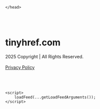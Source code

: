 <!DOCTYPE html>
<html data-adblockkey="MFwwDQYJKoZIhvcNAQEBBQADSwAwSAJBALquDFETXRn0Hr05fUP7EJT77xYnPmRbpMy4vk8KYiHnkNpednjOANJcaXDXcKQJN0nXKZJL7TciJD8AoHXK158CAwEAAQ==_kkptukYgcxiKnXdpmJpAiyB+xAhpLamiBru2BwHATsHbM9eFl/l7aqJaC+0XVqiPByXO9f8AjBeKzkFu95iI5A==" xmlns="http://www.w3.org/1999/xhtml" lang="en">
<head>
    <meta http-equiv="Content-Type" content="text/html; charset=utf-8"/>
    <meta name="viewport" content="width=device-width, initial-scale=1, shrink-to-fit=no"/>
    <title>tinyhref.com</title>
    <style media="screen">
.asset_star0 {
	background: url('//d38psrni17bvxu.cloudfront.net/themes/assets/star0.gif') no-repeat center;
	width: 13px;
	height: 12px;
	display: inline-block;
}

.asset_star1 {
	background: url('//d38psrni17bvxu.cloudfront.net/themes/assets/star1.gif') no-repeat center;
	width: 13px;
	height: 12px;
	display: inline-block;
}

.asset_starH {
	background: url('//d38psrni17bvxu.cloudfront.net/themes/assets/starH.gif') no-repeat center;
	width: 13px;
	height: 12px;
	display: inline-block;
}

.sitelink {
	padding-right: 16px;
}

.sellerRatings a:link,
.sellerRatings a:visited,
.sellerRatings a:hover,
.sellerRatings a:active {
	text-decoration: none;
	cursor: text;
}

.sellerRatings {
	margin:0 0 3px 20px;
}

.sitelinkHolder {
	margin:-15px 0 15px 35px;
}

#ajaxloaderHolder {
	display: block;
	width: 24px;
	height: 24px;
	background: #fff;
	padding: 8px 0 0 8px;
	margin:10px auto;
	-webkit-border-radius: 4px;
	-moz-border-radius: 4px;
	border-radius: 4px;
}</style>    <style media="screen">
* {
    margin:0;padding:0
}

body {
    background:#101c36;
    font-family: sans-serif;
    text-align: center;
    font-size:1rem;
}

.header {
    padding:1rem 1rem 0;
    overflow:hidden;
}

h1 {
    color:#848484;
    font-size:1.5rem;
}

.header-text-color:visited,
.header-text-color:link,
.header-text-color {
    color:#848484;
}

.comp-is-parked {
  margin: 4px 0 2px;
}

.comp-sponsored {
  text-align: left;
  margin: 0 0 -1.8rem 4px;
}

.wrapper1 {
    margin:1rem;
}

.wrapper2 {
    background:url('//d38psrni17bvxu.cloudfront.net/themes/cleanPeppermintBlack_657d9013/img/bottom.png') no-repeat center bottom;
    padding-bottom:140px;
}

.wrapper3 {
    background:#fff;
    max-width:300px;
    margin:0 auto 1rem;
    padding-top:1px;
    padding-bottom:1px;
}

.onDesktop {
    display:none;
}

.tcHolder {
    padding-top: 2rem;
}

.adsHolder {
    margin: 1rem 0;
    padding-top: 2rem;
    overflow:hidden;
}

.footer {
    color:#626574;
    padding:2rem 1rem;
    font-size:.8rem;
    margin:0 auto;
    max-width:440px;
}

.footer a:link,
.footer a:visited {
    color:#626574;
}

.sale_link_bold a,
.sale_link,
.sale_link a {
    color:#626574 !important;
}

.searchHolder {
    padding:1px 0 1px 1px;
    margin:1rem auto;
    width: 95%;
    max-width: 500px;
}

@media screen and (min-width:600px) {

    .comp-is-parked,
    .comp-sponsored {
      color: #848484;
    }

    .comp-sponsored {
      margin-left: 0;
    }

    .wrapper1 {
        max-width:1500px;
        margin-left:auto;
        margin-right:auto;
    }

    .wrapper2 {
        background:url('//d38psrni17bvxu.cloudfront.net/themes/cleanPeppermintBlack_657d9013/img/arrows.png') no-repeat center top;
        padding-bottom:0;
        min-height:600px;
    }

    .wrapper3 {
        max-width:530px;
        background:none;
    }
}
</style>    <style media="screen">
.fallback-term-holder {
    display: inline-grid;
    grid-template-columns: 1fr;
    width: 100%;
    padding-top: 50px;
}

.fallback-term-link {
    grid-column: 1 / span 1; align-self: center;
    padding: 50px 13px 50px 13px; border-radius: 25px;
    border: 5px solid #ffffff; margin-bottom: 20px;
    background-color: rgb(17, 38, 77);
    text-decoration-line: none;
    font-size: 18px;
    font-weight: 700;
    color: #ffffff;
    text-align: left;
}

.fallback-arrow {
    float: right;
    width: 24px;
    height: 24px;
    background-image: url('data:image/svg+xml;base64,PHN2ZyBmaWxsPScjRDdEN0Q3JyBzdHlsZT0iZmxvYXQ6IHJpZ2h0IiB4bWxucz0iaHR0cDovL3d3dy53My5vcmcvMjAwMC9zdmciIGhlaWdodD0iMjQiIHZpZXdCb3g9IjAgMCAyNCAyNCIgd2lkdGg9IjI0Ij48cGF0aCBkPSJNMCAwaDI0djI0SDB6IiBmaWxsPSJub25lIi8+PHBhdGggZD0iTTUuODggNC4xMkwxMy43NiAxMmwtNy44OCA3Ljg4TDggMjJsMTAtMTBMOCAyeiIvPjwvc3ZnPg==');
}</style>
    
    </head>

<body id="afd"><div id="plBanner"><script id="parklogic" type="text/javascript" src="https://parking3.parklogic.com/page/enhance.js?pcId=12&pId=1129&domain=tinyhref.com" async></script></div>

<div class="wrapper1">
        <div class="wrapper2">
        <div class="wrapper3">
            <br/>
        <script async src="https://euob.youseasky.com/sxp/i/224f85302aa2b6ec30aac9a85da2cbf9.js" data-ch="AdsDeli - domain - landingpage" data-uvid="04efd09e0bc1c75aaadf15c8dc70bd25aea4b740" class="ct_clicktrue_80705" data-jsonp="onCheqResponse"></script>
    <noscript>
        <iframe src="https://obseu.youseasky.com/ns/224f85302aa2b6ec30aac9a85da2cbf9.html?ch=AdsDeli%20-%20domain%20-%20landingpage"
                width="0" height="0" style="display:none"></iframe>
    </noscript>
<br/>
<div class="header" id="domainname">
        <h1>tinyhref.com</h1>
    </div>
                        <div class="tcHolder">
                <div id="tc"></div>
            </div>
        </div>
    </div>
            <div class="footer">
            2025 Copyright | All Rights Reserved.
<br/><br/>
<a href="javascript:void(0);" onClick="window.open('/privacy.html', 'privacy-policy', 'width=890,height=330,left=200,top=200,menubar=no,status=yes,toolbar=no').focus()" class="privacy-policy">
    Privacy Policy
</a>
<br/><br/>
<br/><br/>
    </div>
</div>

<script type="text/javascript" language="JavaScript">
    var tcblock = {
        // Required and steady
        'container': 'tc',
        'type': 'relatedsearch',
        'colorBackground': 'transparent',
        
        'number': 3,
        
        // Font-Sizes and Line-Heights
        'fontSizeAttribution': 14,
        'fontSizeTitle': 24,
        'lineHeightTitle': 34,
        // Colors
        'colorAttribution': '#aaa',
        'colorTitleLink': '#0277bd',
        // Alphabetically
        'horizontalAlignment': 'center',
        'noTitleUnderline': false,
        'rolloverLinkColor': '#01579b',
        'verticalSpacing': 10
    };
    var searchboxBlock = {
        'container': 'search',
        'type': 'searchbox',
        'fontSizeSearchInput': 12,
        'hideSearchInputBorder': false,
        'hideSearchButtonBorder': true,
        'fontSizeSearchButton': 13,
        'colorBackground': 'transparent',
        'colorSearchButton': '#0b3279',
        'colorSearchButtonText': '#fff'
    };
    </script>
<script type="text/javascript">let isAdult=false;         let containerNames=[];         let uniqueTrackingID='MTc1ODg0MjE5My4zMzg0OjkxOGU5MDQ2NDU0Y2YwYmZkODAyMmVkMzFhMDc1Nzc3MjE3ZjcyM2Q0NzY5YjY2ZTg4MThmMjMwNmM3MDA3YmQ6NjhkNWNkNTE1MjljMA==';         let search='';         let themedata='eyJhbGciOiJBMTI4S1ciLCJlbmMiOiJBMTI4Q0JDLUhTMjU2In0.Y3qxNbnGiVY_iDV3rR9Zzo7iYcjm45A90PYxTJiGpjFeWCv4hf5pVg.E8zlxQAfqs5cwWHFHJ1lnw.E5sk13Ghbr5_3uncpwzNj8fHBeeJhuCuqSNv9IGHq64WSni1_k3VADQUZ-XRv227KxtxVwyit8wW0BWlV2xELxA82zeBkMS8Xt0piP9la12FbrPpBHgDmtt9o17IoJAWtXE4J3oVekC0zyZTj2PKqlRBL-iV8RI64v2YPK_IYfnQylkqq035SULeC8RGN2gBbvjH1YXAg-sEnCTiyNTl9GzFShSVr1tg-fOMAAYEetYr4BgX2FxsDi2vFLtakQ8tMz868Ty-gAxf7m1rU23guB2LNaxMXuLKc5pJSqi1xbGynTGp1E8BlLLNZY2c0Xv20t0I7tpX9JCE3fFpNQe4sYNS-7Lm1uHGyVz9bOLr2YWfRGU23r37FKRsBBwNHK-HMvdkB6owokHXmJFOPG9prW3qybBZSGp4jF7K0a-UJRuQcHjfWBDZOP1ehfOy25KJwbIUR6-VMxsOU80f4CnbFgMNxmt6JVqLfVnHAGuoh586xFtRlNN_OLYO_g0gz-42D4ilUDDIVdkKwHNOzou9RjHGmMGKEwKDjUieQ5qgj4HgwNWB0e-iNX5GRPB24Mnblb5B_tClZzpJUh3NmRumrnWtoN3yZYWfaw2UkSXEnZWUYXkcsmN1zoQDtQP2Y01q.zstFwFrl_VaudWzwJwIOZA';         let domain='tinyhref.com';         let scriptPath='';         let adtest='off';if(top.location!==location) { top.location.href=location.protocol + '//' + location.host + location.pathname + (location.search ? location.search + '&' : '?') + '_xafvr=NTZhZDQ2ZTQ5NzA0MmJjNTRhMDIwM2JiY2MxODc1NDU0ZjUwOWJmOCw2OGQ1Y2Q1MTU5MzI3'; }let pageLoadedCallbackTriggered = false;let fallbackTriggered = false;let formerCalledArguments = false;let pageOptions = {'pubId': 'dp-teaminternet01','resultsPageBaseUrl': '//' + location.host + '/?ts=','fontFamily': 'arial','optimizeTerms': true,'maxTermLength': 40,'adtest': true,'clicktrackUrl': '//' + location.host + '/munin/a/tr/click?','attributionText': 'Ads','colorAttribution': '#b7b7b7','fontSizeAttribution': 16,'attributionBold': false,'rolloverLinkBold': false,'fontFamilyAttribution': 'arial','adLoadedCallback': function(containerName, adsLoaded, isExperimentVariant, callbackOptions) {let data = {containerName: containerName,adsLoaded: adsLoaded,isExperimentVariant: isExperimentVariant,callbackOptions: callbackOptions,terms: pageOptions.terms};if (!adsLoaded || (containerName in containerNames)) {ajaxQuery(scriptPath + "/munin/a/tr/adloaded"+ "?toggle=adloaded"+ "&uid=" + encodeURIComponent(uniqueTrackingID)+ "&domain=" + encodeURIComponent(domain)+ "&data=" + encodeURIComponent(JSON.stringify(data)));}},'pageLoadedCallback': function (requestAccepted, status) {document.body.style.visibility = 'visible';pageLoadedCallbackTriggered = true;if ((status.faillisted === true || status.faillisted == "true" || status.blocked === true || status.blocked == "true" ) && status.error_code != 25) {ajaxQuery(scriptPath + "/munin/a/tr/block?domain=" + encodeURIComponent(domain) + "&caf=1&toggle=block&reason=other&uid=" + encodeURIComponent(uniqueTrackingID));}if (status.errorcode && !status.error_code) {status.error_code = status.errorcode;}if (status.error_code) {ajaxQuery(scriptPath + "/munin/a/tr/errorcode?domain=" + encodeURIComponent(domain) + "&caf=1&toggle=errorcode&code=" + encodeURIComponent(status.error_code) + "&uid=" + encodeURIComponent(uniqueTrackingID));if ([18, 19].indexOf(parseInt(status.error_code)) != -1 && fallbackTriggered == false) {fallbackTriggered = true;if (typeof loadFeed === "function") {window.location.href = '//' + location.host;}}if (status.error_code == 20) {window.location.replace("//dp.g.doubleclick.net/apps/domainpark/domainpark.cgi?client=" + encodeURIComponent((pageOptions.pubid.match(/^ca-/i) ? "" : "ca-") + pageOptions.pubid) + "&domain_name=" + encodeURIComponent(domain) + "&output=html&drid=" + encodeURIComponent(pageOptions.domainRegistrant));}}if (status.needsreview === true || status.needsreview == "true") {ajaxQuery(scriptPath + "/munin/a/tr/needsreview?domain=" + encodeURIComponent(domain) + "&caf=1&toggle=needsreview&uid=" + encodeURIComponent(uniqueTrackingID));}if ((status.adult === true || status.adult == "true") && !isAdult) {ajaxQuery(scriptPath + "/munin/a/tr/adult?domain=" + encodeURIComponent(domain) + "&caf=1&toggle=adult&uid=" + encodeURIComponent(uniqueTrackingID));} else if ((status.adult === false || status.adult == "false") && isAdult) {ajaxQuery(scriptPath + "/munin/a/tr/nonadult?domain=" + encodeURIComponent(domain) + "&caf=1&toggle=nonadult&uid=" + encodeURIComponent(uniqueTrackingID));}if (requestAccepted) {if (status.feed) {ajaxQuery(scriptPath + "/munin/a/tr/feed?domain=" + encodeURIComponent(domain) + "&caf=1&toggle=feed&feed=" + encodeURIComponent(status.feed) + "&uid=" + encodeURIComponent(uniqueTrackingID));}if (status.error_code) {ajaxQuery(scriptPath + "/munin/a/tr/answercheck/error?domain=" + encodeURIComponent(domain) + "&caf=1&toggle=answercheck&answer=error_" + encodeURIComponent(status.error_code) + "&uid=" + encodeURIComponent(uniqueTrackingID));} else {ajaxQuery(scriptPath + "/munin/a/tr/answercheck/yes?domain=" + encodeURIComponent(domain) + "&caf=1&toggle=answercheck&answer=yes&uid=" + encodeURIComponent(uniqueTrackingID));}} else {ajaxQuery(scriptPath + "/munin/a/tr/answercheck/reject?domain=" + encodeURIComponent(domain) + "&caf=1&toggle=answercheck&answer=rejected&uid=" + encodeURIComponent(uniqueTrackingID));}}};let x = function (obj1, obj2) {if (typeof obj1 != "object")obj1 = {};for (let key in obj2)obj1[key] = obj2[key];return obj1;};function getXMLhttp() {let xmlHttp = null;try {xmlHttp = new XMLHttpRequest();} catch (e) {try {xmlHttp = new ActiveXObject("Msxml2.XMLHTTP");} catch (ex) {try {xmlHttp = new ActiveXObject("Microsoft.XMLHTTP");} catch (exc) {}}}return xmlHttp;}function ajaxQuery(url) {if (adtest == 'on') return false;xmlHttp = getXMLhttp();if (!xmlHttp) return ajaxBackfill(url);xmlHttp.open("GET", url, false);return xmlHttp.send(null);}function ajaxBackfill(url) {if (adtest == 'on') return false;if (url.indexOf("&toggle=browserjs") > -1) return false;try {let img = document.createElement('img');img.style.visibility = 'hidden';img.style.width = '1px';img.style.height = '1px';img.src = url + "&_t=" + new Date().getTime();document.body.appendChild(img);} catch (e) {}}ajaxQuery(scriptPath + "/munin/a/tr/browserjs?domain=" + encodeURIComponent(domain) + "&toggle=browserjs&uid=" + encodeURIComponent(uniqueTrackingID));x(pageOptions, {resultsPageBaseUrl: '//tinyhref.com/?ts=eyJhbGciOiJBMTI4S1ciLCJlbmMiOiJBMTI4Q0JDLUhTMjU2In0.Y3qxNbnGiVY_iDV3rR9Zzo7iYcjm45A90PYxTJiGpjFeWCv4hf5pVg.E8zlxQAfqs5cwWHFHJ1lnw.E5sk13Ghbr5_3uncpwzNj8fHBeeJhuCuqSNv9IGHq64WSni1_k3VADQUZ-XRv227KxtxVwyit8wW0BWlV2xELxA82zeBkMS8Xt0piP9la12FbrPpBHgDmtt9o17IoJAWtXE4J3oVekC0zyZTj2PKqlRBL-iV8RI64v2YPK_IYfnQylkqq035SULeC8RGN2gBbvjH1YXAg-sEnCTiyNTl9GzFShSVr1tg-fOMAAYEetYr4BgX2FxsDi2vFLtakQ8tMz868Ty-gAxf7m1rU23guB2LNaxMXuLKc5pJSqi1xbGynTGp1E8BlLLNZY2c0Xv20t0I7tpX9JCE3fFpNQe4sYNS-7Lm1uHGyVz9bOLr2YWfRGU23r37FKRsBBwNHK-HMvdkB6owokHXmJFOPG9prW3qybBZSGp4jF7K0a-UJRuQcHjfWBDZOP1ehfOy25KJwbIUR6-VMxsOU80f4CnbFgMNxmt6JVqLfVnHAGuoh586xFtRlNN_OLYO_g0gz-42D4ilUDDIVdkKwHNOzou9RjHGmMGKEwKDjUieQ5qgj4HgwNWB0e-iNX5GRPB24Mnblb5B_tClZzpJUh3NmRumrnWtoN3yZYWfaw2UkSXEnZWUYXkcsmN1zoQDtQP2Y01q.zstFwFrl_VaudWzwJwIOZA',hl: 'en',kw: '',terms: '',uiOptimize: true, channel: 'bucket007,bucket102,bucket077', pubId: 'dp-teaminternet09_3ph',adtest: 'off',personalizedAds: false,clicktrackUrl: 'https://tinyhref.com/munin/a/tr/click' + '?click=caf' + '&domain=tinyhref.com&uid=MTc1ODg0MjE5My4zMzg0OjkxOGU5MDQ2NDU0Y2YwYmZkODAyMmVkMzFhMDc1Nzc3MjE3ZjcyM2Q0NzY5YjY2ZTg4MThmMjMwNmM3MDA3YmQ6NjhkNWNkNTE1MjljMA%3D%3D&ts=eyJhbGciOiJBMTI4S1ciLCJlbmMiOiJBMTI4Q0JDLUhTMjU2In0.Y3qxNbnGiVY_iDV3rR9Zzo7iYcjm45A90PYxTJiGpjFeWCv4hf5pVg.E8zlxQAfqs5cwWHFHJ1lnw.E5sk13Ghbr5_3uncpwzNj8fHBeeJhuCuqSNv9IGHq64WSni1_k3VADQUZ-XRv227KxtxVwyit8wW0BWlV2xELxA82zeBkMS8Xt0piP9la12FbrPpBHgDmtt9o17IoJAWtXE4J3oVekC0zyZTj2PKqlRBL-iV8RI64v2YPK_IYfnQylkqq035SULeC8RGN2gBbvjH1YXAg-sEnCTiyNTl9GzFShSVr1tg-fOMAAYEetYr4BgX2FxsDi2vFLtakQ8tMz868Ty-gAxf7m1rU23guB2LNaxMXuLKc5pJSqi1xbGynTGp1E8BlLLNZY2c0Xv20t0I7tpX9JCE3fFpNQe4sYNS-7Lm1uHGyVz9bOLr2YWfRGU23r37FKRsBBwNHK-HMvdkB6owokHXmJFOPG9prW3qybBZSGp4jF7K0a-UJRuQcHjfWBDZOP1ehfOy25KJwbIUR6-VMxsOU80f4CnbFgMNxmt6JVqLfVnHAGuoh586xFtRlNN_OLYO_g0gz-42D4ilUDDIVdkKwHNOzou9RjHGmMGKEwKDjUieQ5qgj4HgwNWB0e-iNX5GRPB24Mnblb5B_tClZzpJUh3NmRumrnWtoN3yZYWfaw2UkSXEnZWUYXkcsmN1zoQDtQP2Y01q.zstFwFrl_VaudWzwJwIOZA&adtest=off' });x(pageOptions, [] );x(pageOptions, { domainRegistrant:'as-drid-2204919519437054' } );function loadFeed() {let s = document.createElement('script');let blurredTerms = document.getElementById('blurred-terms');if (blurredTerms !== null) {blurredTerms.style.display = "none";}s.src = '//www.google.com/adsense/domains/caf.js?abp=1&adsdeli=true';document.body.appendChild(s);let a = Array.prototype.slice.call(arguments);s.onload = function () {let c = google.ads.domains.Caf;switch (a.length) {case 1:return new c(a[0]);case 2:return new c(a[0], a[1]);case 3:return new c(a[0], a[1], a[2]);case 4:return new c(a[0], a[1], a[2], a[3]);case 5:return new c(a[0], a[1], a[2], a[3], a[4]);}return c.apply(null, a);};}</script>
<script type="text/javascript">
var ls = function(xhr, token) {
    xhr.onreadystatechange = function () {
        if (xhr.readyState === XMLHttpRequest.DONE) {
            if (xhr.status >= 200 && xhr.status <= 400) {
                if (xhr.responseText.trim() === '') {
                    return;
                }
    
                console.log(JSON.parse(xhr.responseText))
            } else {
                console.log('There was a problem with the request.');
            }
        }
    }
    
    xhr.open('GET', '/munin/a/l' + 's?t=68d5cd51&token=' + encodeURI(token), true);
    xhr.send();
};
ls(new XMLHttpRequest(), '04efd09e0bc1c75aaadf15c8dc70bd25aea4b740');
if (typeof window.chronosfailed === 'function') { window.chronosfailed(); }
</script>

<script type='text/javascript'>x(pageOptions, { "styleId":5837883959});</script>
<script>
    function getLoadFeedArguments() {
        let arguments = [
            pageOptions
        ];

        let possibleArguments = ['adblock', 'adblock1', 'adblock2', 'tcblock', 'searchboxBlock', 'rtblock', 'rsblock', 'searchblock'];
        for (let i = 0; i < possibleArguments.length; i++) {
            if (typeof this[possibleArguments[i]] !== 'undefined') {
                arguments.push(this[possibleArguments[i]]);
            }
        }

        return arguments;
    }
</script>

    <script>
        loadFeed(...getLoadFeedArguments());
    </script>
</body>
</html>

